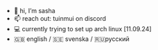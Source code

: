 - 👋 hi, I’m sasha
- 📫 reach out: tuinmui on discord
- 💻 currently trying to set up arch linux [11.09.24]
- 🇬🇧 english / 🇸🇪 svenska / 🇷🇺русский
